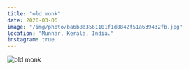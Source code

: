 ```yaml
---
title: "old monk"
date: 2020-03-06
image: "/img/photo/ba6b8d3561101f1d8842f51a639432fb.jpg"
location: "Munnar, Kerala, India."
instagram: true
---
```


![old monk](/img/photo/ba6b8d3561101f1d8842f51a639432fb.jpg)
